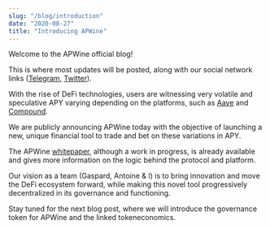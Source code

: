 ```yaml
---
slug: "/blog/introduction"
date: "2020-08-27"
title: "Introducing APWine"
---
```


Welcome to the APWine official blog!
 
This is where most updates will be posted, along with our social network links ([Telegram](https://t.me/APWineFinance), [Twitter](https://twitter.com/apwinefinance)).
 
With the rise of DeFi technologies, users are witnessing very volatile and speculative APY varying depending on the platforms, such as [Aave](https://aave.com/) and [Compound](https://compound.finance/).
 
We are publicly announcing APWine today with the objective of launching a new, unique financial tool to trade and bet on these variations in APY.
 
The APWine [whitepaper](https://apwine.fi/APWine___Whitepaper.pdf), although a work in progress, is already available and gives more information on the logic behind the protocol and platform.
 
Our vision as a team (Gaspard, Antoine & I) is to bring innovation and move the DeFi ecosystem forward, while making this novel tool progressively decentralized in its governance and functioning.
 
Stay tuned for the next blog post, where we will introduce the governance token for APWine and the linked tokeneconomics.
